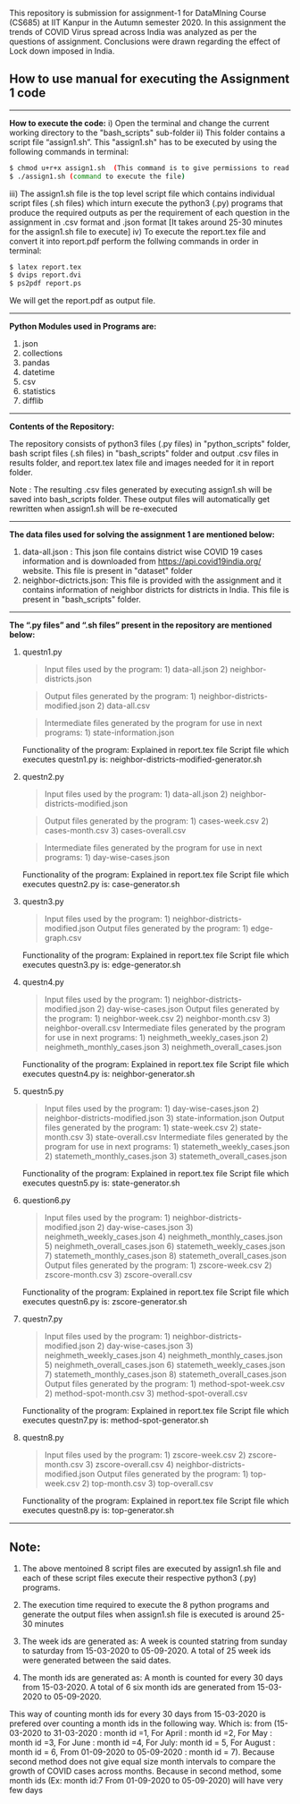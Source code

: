 This repository is submission for assignment-1 for DataMIning Course (CS685) at IIT Kanpur in the Autumn semester 2020. In this assignment the trends of COVID Virus spread across India was analyzed as per the questions of assignment. Conclusions were drawn regarding the effect of Lock down imposed in India.

## How to use manual for executing the Assignment 1 code

---------------------------
**How to execute the code:**
i) Open the terminal and change the current working directory to the "bash_scripts" sub-folder
ii) This folder contains a script file  “assign1.sh”. This "assign1.sh" has to be executed by using the following commands in terminal:

```sh
$ chmod u+r+x assign1.sh  (This command is to give permissions to read and execute the file)
$ ./assign1.sh (command to execute the file)
```

iii) The assign1.sh file is the top level script file which contains individual script files (.sh files) which inturn execute the python3 (.py) programs that produce the required outputs as per the requirement of each question in the assignment in .csv format and .json format [It takes around 25-30 minutes for the assign1.sh file to execute]
iv) To execute the report.tex file and convert it into report.pdf perform the follwing commands in order in terminal:

```sh
$ latex report.tex 
$ dvips report.dvi
$ ps2pdf report.ps
```
We will get the report.pdf as output file.

------------------------------------
**Python Modules used in Programs are:**
1) json
2) collections
3) pandas
4) datetime
5) csv
6) statistics
7) difflib
-------------------------------------------

**Contents of the Repository:**

The repository consists of python3 files (.py files) in "python_scripts" folder, bash script files (.sh files) in "bash_scripts" folder and output .csv files in results folder, and report.tex latex file and images needed for it in report folder.

Note : The resulting .csv files generated by executing assign1.sh will be saved into bash_scripts folder. These output files will automatically get rewritten when assign1.sh will be re-executed

----------------------------------------------------------------------
**The data files used for solving the assignment 1 are mentioned below:**

1) data-all.json : This json file contains district wise COVID 19 cases information and is downloaded from https://api.covid19india.org/ website. This file is present in "dataset" folder 
2) neighbor-dictricts.json: This file  is provided with the assignment and it contains information of neighbor districts for districts in India. This file is present in "bash_scripts" folder.

-------------------------------------------------------------------------
**The “.py files” and “.sh files” present in the repository are mentioned below:**
1) questn1.py
	>Input files used by the program: 
    	1) data-all.json
       2) neighbor-districts.json

	>Output files generated by the program: 
		1) neighbor-districts-modified.json
	        2) data-all.csv

	>Intermediate files generated by the program for use in next programs:
	        1) state-information.json

	Functionality of the program: Explained in report.tex file
	Script file which executes questn1.py is: neighbor-districts-modified-generator.sh


2) questn2.py
	>Input files used by the program: 
		1) data-all.json 
		2) neighbor-districts-modified.json

    >Output files generated by the program: 
		1) cases-week.csv 
		2) cases-month.csv
		3) cases-overall.csv

    >Intermediate files generated by the program for use in next programs:
		1) day-wise-cases.json

    Functionality of the program: Explained in report.tex file
    Script file which executes questn2.py is: case-generator.sh


3) questn3.py
	>Input files used by the program:
		1) neighbor-districts-modified.json
   >Output files generated by the program:
		1) edge-graph.csv
   
   Functionality of the program: Explained in report.tex file
   Script file which executes questn3.py is: edge-generator.sh

4) questn4.py
	>Input files used by the program:
		1) neighbor-districts-modified.json
		2) day-wise-cases.json
   >Output files generated by the program:
		1) neighbor-week.csv
		2) neighbor-month.csv
		3) neighbor-overall.csv
   >Intermediate files generated by the program for use in next programs:
		1) neighmeth_weekly_cases.json
		2) neighmeth_monthly_cases.json
		3) neighmeth_overall_cases.json
		
	Functionality of the program: Explained in report.tex file
	Script file which executes questn4.py is: neighbor-generator.sh


5) questn5.py
    >Input files used by the program:
		1) day-wise-cases.json
		2) neighbor-districts-modified.json
		3) state-information.json
   >Output files generated by the program:
		1) state-week.csv
		2) state-month.csv
		3) state-overall.csv
   >Intermediate files generated by the program for use in next programs:
		1) statemeth_weekly_cases.json
		2) statemeth_monthly_cases.json
		3) statemeth_overall_cases.json

	Functionality of the program: Explained in report.tex file
	Script file which executes questn5.py is:  state-generator.sh

6) question6.py
	 >Input files used by the program:
		1) neighbor-districts-modified.json
		2) day-wise-cases.json
		3) neighmeth_weekly_cases.json
		4) neighmeth_monthly_cases.json
		5) neighmeth_overall_cases.json
		6) statemeth_weekly_cases.json
		7) statemeth_monthly_cases.json
		8) statemeth_overall_cases.json
   >Output files generated by the program:
		1) zscore-week.csv
		2) zscore-month.csv
		3) zscore-overall.csv
	
	Functionality of the program: Explained in report.tex file
	Script file which executes questn6.py is: zscore-generator.sh


7) questn7.py
   >Input files used by the program:
		1) neighbor-districts-modified.json
		2) day-wise-cases.json
		3) neighmeth_weekly_cases.json
		4) neighmeth_monthly_cases.json
		5) neighmeth_overall_cases.json
		6) statemeth_weekly_cases.json
		7) statemeth_monthly_cases.json
		8) statemeth_overall_cases.json
   >Output files generated by the program:
		1) method-spot-week.csv
		2) method-spot-month.csv
		3) method-spot-overall.csv
        
    Functionality of the program: Explained in report.tex file
	Script file which executes questn7.py is: method-spot-generator.sh
	
8) questn8.py
	>Input files used by the program:
		1) zscore-week.csv
		2) zscore-month.csv
		3) zscore-overall.csv
		4) neighbor-districts-modified.json
   >Output files generated by the program:
		1) top-week.csv
		2) top-month.csv
		3) top-overall.csv

	Functionality of the program: Explained in report.tex file
	Script file which executes questn8.py is: top-generator.sh
--------------------------------------------
## Note:
1) The above mentoined 8 script files are executed by assign1.sh file and each of these script files execute their respective python3 (.py) programs.

2) The execution time required to execute the 8 python programs and generate the output files when assign1.sh file is executed is around 25-30 minutes

3) The week ids are generated as: A week is counted statring from sunday to saturday from 15-03-2020 to 05-09-2020. A total of 25 week ids were generated between the said dates.

4) The month ids are generated as: A month is counted for every 30 days from 15-03-2020. A total of 6 six month ids are generated from 15-03-2020 to 05-09-2020.

This way of counting month ids for every 30 days from 15-03-2020 is prefered over counting a month ids in the following way. Which is: from (15-03-2020 to 31-03-2020 : month id =1, For April : month id =2, For May : month id =3, For June : month id =4, For July: month id = 5, For August : month id = 6, From 01-09-2020 to 05-09-2020 : month id = 7). Because second method does not give equal size month intervals to compare the growth of COVID cases across months. Because in second method, some month ids (Ex: month id:7 From 01-09-2020 to 05-09-2020) will have very few days
